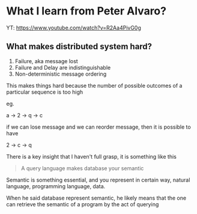 # What I learn from Peter Alvaro?

YT: https://www.youtube.com/watch?v=R2Aa4PivG0g

## What makes distributed system hard?

1. Failure, aka message lost
2. Failure and Delay are indistinguishable
3. Non-deterministic message ordering

This makes things hard because the number of possible outcomes of a particular sequence is too high

eg.

a -> 2 -> q -> c

if we can lose message and we can reorder message, then it is possible to have

2 -> c -> q

There is a key insight that I haven't full grasp, it is something like this

> A query language makes database your semantic

Semantic is something essential, and you represent in certain way, natural language, programming language, data.

When he said database represent semantic, he likely means that the one can retrieve the semantic of a program by the act of querying  
